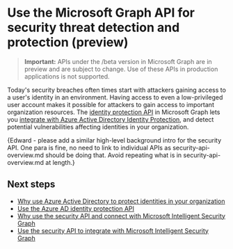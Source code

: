 # Use the Microsoft Graph API for security threat detection and protection (preview)

> **Important:** APIs under the /beta version in Microsoft Graph are in preview and are subject to change. Use of these APIs in production applications is not supported.

Today's security breaches often times start with attackers gaining access to a user's identity in an environment. Having access to even a low-privileged user account makes it possible for attackers to gain access to important organization resources. The [identity protection API](identityprotection_root.md) in Microsoft Graph lets you [integrate with Azure Active Directory Identity Protection](https://docs.microsoft.com/en-us/azure/active-directory/active-directory-identityprotection-graph-getting-started), and detect potential vulnerabilities affecting identities in your organization.

{Edward - please add a similar high-level background intro for the security API. One para is fine, no need to link to individual APIs as security-api-overview.md should be doing that. Avoid repeating what is in security-api-overview.md at length.}

## Next steps

- [Why use Azure Active Directory to protect identities in your organization](../../../concepts/security-concept-overview.md#why-use-azure-active-directory-to-protect-identities-in-your-organization)
- [Use the Azure AD identity protection API](identityprotection_root.md)
- [Why use the security API and connect with Microsoft Intelligent Security Graph](../../../concepts/security-concept-overview.md#why-use-the-security-api-and-connect-with-microsoft-intelligent-security-graph)
- [Use the security API to integrate with Microsoft Intelligent Security Graph](security-api-overview.md)
